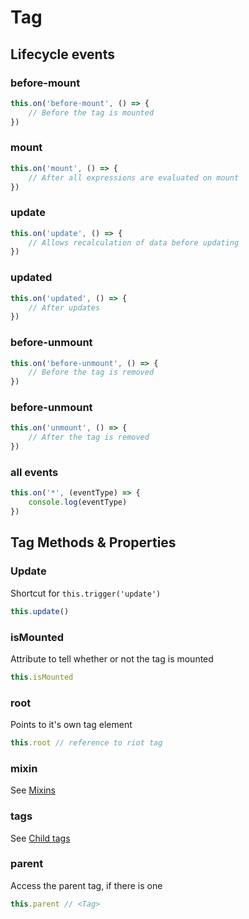 # Tag

## Lifecycle events

### before-mount

```js
this.on('before-mount', () => {
    // Before the tag is mounted
})
```

### mount


```js
this.on('mount', () => {
    // After all expressions are evaluated on mount
})
```

### update

```js
this.on('update', () => {
    // Allows recalculation of data before updating
})
```

### updated

```js
this.on('updated', () => {
    // After updates
})
```

### before-unmount

```js
this.on('before-unmount', () => {
    // Before the tag is removed
})
```

### before-unmount

```js
this.on('unmount', () => {
    // After the tag is removed
})
```

### all events

```js
this.on('*', (eventType) => {
    console.log(eventType)
})
```

## Tag Methods & Properties

### Update

Shortcut for `this.trigger('update')`

```js
this.update()
```

### isMounted

Attribute to tell whether or not the tag is mounted

```js
this.isMounted
```

### root

Points to it's own tag element

```js
this.root // reference to riot tag
```

### mixin

See [Mixins](#mixins)


### tags

See [Child tags](#child-tags)

### parent

Access the parent tag, if there is one

```js
this.parent // <Tag>
```
